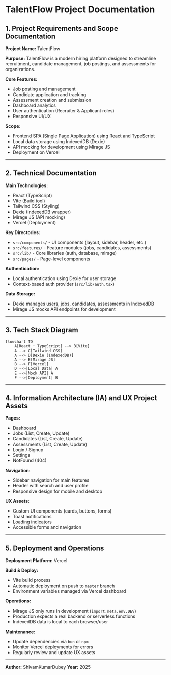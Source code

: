 # TalentFlow Project Documentation

## 1. Project Requirements and Scope Documentation

**Project Name:** TalentFlow

**Purpose:**
TalentFlow is a modern hiring platform designed to streamline recruitment, candidate management, job postings, and assessments for organizations.

**Core Features:**
- Job posting and management
- Candidate application and tracking
- Assessment creation and submission
- Dashboard analytics
- User authentication (Recruiter & Applicant roles)
- Responsive UI/UX

**Scope:**
- Frontend SPA (Single Page Application) using React and TypeScript
- Local data storage using IndexedDB (Dexie)
- API mocking for development using Mirage JS
- Deployment on Vercel

---

## 2. Technical Documentation

**Main Technologies:**
- React (TypeScript)
- Vite (Build tool)
- Tailwind CSS (Styling)
- Dexie (IndexedDB wrapper)
- Mirage JS (API mocking)
- Vercel (Deployment)

**Key Directories:**
- `src/components/` - UI components (layout, sidebar, header, etc.)
- `src/features/` - Feature modules (jobs, candidates, assessments)
- `src/lib/` - Core libraries (auth, database, mirage)
- `src/pages/` - Page-level components

**Authentication:**
- Local authentication using Dexie for user storage
- Context-based auth provider (`src/lib/auth.tsx`)

**Data Storage:**
- Dexie manages users, jobs, candidates, assessments in IndexedDB
- Mirage JS mocks API endpoints for development

---

## 3. Tech Stack Diagram

```mermaid
flowchart TD
    A[React + TypeScript] --> B[Vite]
    A --> C[Tailwind CSS]
    A --> D[Dexie (IndexedDB)]
    A --> E[Mirage JS]
    B --> F[Vercel]
    D -->|Local Data| A
    E -->|Mock API| A
    F -->|Deployment| B
```

---

## 4. Information Architecture (IA) and UX Project Assets

**Pages:**
- Dashboard
- Jobs (List, Create, Update)
- Candidates (List, Create, Update)
- Assessments (List, Create, Update)
- Login / Signup
- Settings
- NotFound (404)

**Navigation:**
- Sidebar navigation for main features
- Header with search and user profile
- Responsive design for mobile and desktop

**UX Assets:**
- Custom UI components (cards, buttons, forms)
- Toast notifications
- Loading indicators
- Accessible forms and navigation

---

## 5. Deployment and Operations

**Deployment Platform:** Vercel

**Build & Deploy:**
- Vite build process
- Automatic deployment on push to `master` branch
- Environment variables managed via Vercel dashboard

**Operations:**
- Mirage JS only runs in development (`import.meta.env.DEV`)
- Production expects a real backend or serverless functions
- IndexedDB data is local to each browser/user

**Maintenance:**
- Update dependencies via `bun` or `npm`
- Monitor Vercel deployments for errors
- Regularly review and update UX assets

---

**Author:** ShivamKumarDubey
**Year:** 2025

